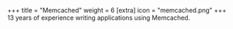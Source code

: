 +++
title = "Memcached"
weight = 6
[extra]
icon = "memcached.png"
+++
13 years of experience writing applications using Memcached.